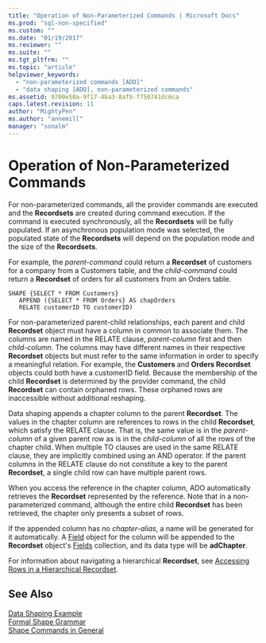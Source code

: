 ```yaml
---
title: "Operation of Non-Parameterized Commands | Microsoft Docs"
ms.prod: "sql-non-specified"
ms.custom: ""
ms.date: "01/19/2017"
ms.reviewer: ""
ms.suite: ""
ms.tgt_pltfrm: ""
ms.topic: "article"
helpviewer_keywords: 
  - "non-parameterized commands [ADO]"
  - "data shaping [ADO], non-parameterized commands"
ms.assetid: 9700e50a-9f17-4ba3-8afb-f750741dc6ca
caps.latest.revision: 11
author: "MightyPen"
ms.author: "annemill"
manager: "sonalm"
---
```

# Operation of Non-Parameterized Commands
For non-parameterized commands, all the provider commands are executed and the **Recordsets** are created during command execution. If the command is executed synchronously, all the **Recordsets** will be fully populated. If an asynchronous population mode was selected, the populated state of the **Recordsets** will depend on the population mode and the size of the **Recordsets**.  
  
 For example, the *parent-command* could return a **Recordset** of customers for a company from a Customers table, and the *child-command* could return a **Recordset** of orders for all customers from an Orders table.  
  
```  
SHAPE {SELECT * FROM Customers}   
   APPEND ({SELECT * FROM Orders} AS chapOrders   
   RELATE customerID TO customerID)  
```  
  
 For non-parameterized parent-child relationships, each parent and child **Recordset** object must have a column in common to associate them. The columns are named in the RELATE clause, *parent-column* first and then *child-column*. The columns may have different names in their respective **Recordset** objects but must refer to the same information in order to specify a meaningful relation. For example, the **Customers** and **Orders Recordset** objects could both have a customerID field. Because the membership of the child **Recordset** is determined by the provider command, the child **Recordset** can contain orphaned rows. These orphaned rows are inaccessible without additional reshaping.  
  
 Data shaping appends a chapter column to the parent **Recordset**. The values in the chapter column are references to rows in the child **Recordset**, which satisfy the RELATE clause. That is, the same value is in the *parent-column* of a given parent row as is in the *child-column* of all the rows of the chapter child. When multiple TO clauses are used in the same RELATE clause, they are implicitly combined using an AND operator. If the parent columns in the RELATE clause do not constitute a key to the parent **Recordset**, a single child row can have multiple parent rows.  
  
 When you access the reference in the chapter column, ADO automatically retrieves the **Recordset** represented by the reference. Note that in a non-parameterized command, although the entire child **Recordset** has been retrieved, the chapter only presents a subset of rows.  
  
 If the appended column has no *chapter-alias*, a name will be generated for it automatically. A [Field](../../../ado/reference/ado-api/field-object.md) object for the column will be appended to the **Recordset** object's [Fields](../../../ado/reference/ado-api/fields-collection-ado.md) collection, and its data type will be **adChapter**.  
  
 For information about navigating a hierarchical **Recordset**, see [Accessing Rows in a Hierarchical Recordset](../../../ado/guide/data/accessing-rows-in-a-hierarchical-recordset.md).  
  
## See Also  
 [Data Shaping Example](../../../ado/guide/data/data-shaping-example.md)   
 [Formal Shape Grammar](../../../ado/guide/data/formal-shape-grammar.md)   
 [Shape Commands in General](../../../ado/guide/data/shape-commands-in-general.md)